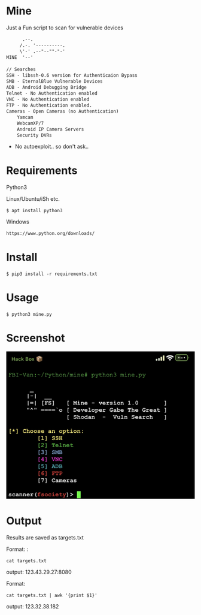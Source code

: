 # Mine
Just a Fun script to scan for vulnerable devices

```
      .--.
     /.-. '----------.
     \'-' .--"--""-"-'
MINE  '--'

// Searches
SSH - libssh-0.6 version for Authenticaion Bypass
SMB - EternalBlue Vulnerable Devices
ADB - Android Debugging Bridge
Telnet - No Authentication enabled
VNC - No Authentication enabled
FTP - No Authentication enabled.
Cameras - Open Cameras (no Authentication)
    Yamcam
    WebcamXP/7
    Android IP Camera Servers
    Security DVRs

```
* No autoexploit.. so don't ask..

# Requirements

Python3 

Linux/Ubuntu/iSh etc.
```
$ apt install python3
```
Windows
```
https://www.python.org/downloads/
```

# Install
```
$ pip3 install -r requirements.txt
```

# Usage
```
$ python3 mine.py
```

# Screenshot

![Image description](https://github.com/CharlesTheGreat77/Mine/blob/main/D42D5809-913E-4EE3-BEF2-696A1078EA68.jpeg)

# Output
Results are saved as targets.txt

Format: <IP Address>:<Port>
```
cat targets.txt
```
output: 123.43.29.27:8080

Format: <IP Address>
```
cat targets.txt | awk '{print $1}'
```
output: 123.32.38.182
